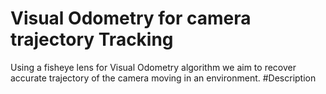 # Visual Odometry for camera trajectory Tracking
  Using a fisheye lens for Visual Odometry algorithm we aim to recover accurate trajectory of the camera moving in an environment.
#Description
